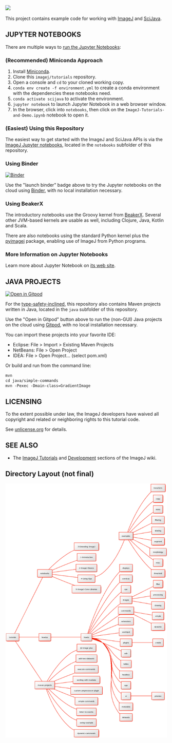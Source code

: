 [![](https://github.com/imagej/tutorials/actions/workflows/build-main.yml/badge.svg)](https://github.com/imagej/tutorials/actions/workflows/build-main.yml)

This project contains example code for working with
[ImageJ](https://imagej.net/ImageJ) and [SciJava](https://imagej.net/SciJava).


JUPYTER NOTEBOOKS
-----------------
There are multiple ways to [run the Jupyter Notebooks](https://jupyter.org/install):
### (Recommended) Miniconda Approach
1. Install [Miniconda](https://conda.io/miniconda.html).
2. Clone this `imagej/tutorials` repository.
3. Open a console and `cd` to your cloned working copy.
4. `conda env create -f environment.yml` to create a conda environment with the
   dependencies these notebooks need.
5. `conda activate scijava` to activate the environment.
6. `jupyter notebook` to launch Jupyter Notebook in a web browser window.
7. In the browser, click into `notebooks`, then click on the
   `ImageJ-Tutorials-and-Demo.ipynb` notebook to open it.

### (Easiest) Using this Repository
The easiest way to get started with the ImageJ and SciJava APIs is via the
[ImageJ Jupyter notebooks](https://imagej.github.io/tutorials),
located in the `notebooks` subfolder of this repository.

### Using Binder
[![Binder](https://mybinder.org/badge.svg)](https://mybinder.org/v2/gh/imagej/tutorials/master)

Use the "launch binder" badge above to try the Jupyter notebooks on the cloud
using [Binder](https://mybinder.org), with no local installation necessary.

### Using BeakerX
The introductory notebooks use the Groovy kernel from
[BeakerX](http://beakerx.com). Several other JVM-based kernels
are usable as well, including Clojure, Java, Kotlin and Scala.

There are also notebooks using the standard Python kernel plus
the [pyimagej](https://pypi.org/project/pyimagej) package,
enabling use of ImageJ from Python programs.

### More Information on Jupyter Notebooks
Learn more about Jupyter Notebook on [its web site](https://jupyter.org).

JAVA PROJECTS
-------------

[![Open in Gitpod](https://gitpod.io/button/open-in-gitpod.svg)](https://gitpod.io/#https://github.com/imagej/tutorials)

For the
[type-safety-inclined](https://softwareengineering.stackexchange.com/a/38257),
this repository also contains Maven projects written in Java, located in the
`java` subfolder of this repository.

Use the "Open in Gitpod" button above to run the (non-GUI) Java projects on the
cloud using [Gitpod](https://gitpod.io), with no local installation necessary.

You can import these projects into your favorite IDE:

  * Eclipse: File > Import > Existing Maven Projects
  * NetBeans: File > Open Project
  * IDEA: File > Open Project... (select pom.xml)

Or build and run from the command line:

    mvn
    cd java/simple-commands
    mvn -Pexec -Dmain-class=GradientImage


LICENSING
---------

To the extent possible under law, the ImageJ developers have waived
all copyright and related or neighboring rights to this tutorial code.

See [unlicense.org](https://unlicense.org/) for details.


SEE ALSO
--------

* The [ImageJ Tutorials](https://imagej.net/Tutorials) and [Development](https://imagej.net/Development) sections of the ImageJ wiki.

## **Directory Layout (not final)**
![ImageJ Tutorial Map](/images/tutorials_map.png)
